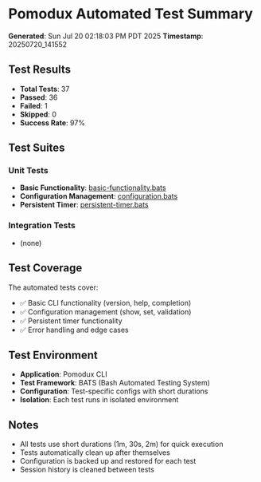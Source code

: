 # Pomodux Automated Test Summary

**Generated**: Sun Jul 20 02:18:03 PM PDT 2025
**Timestamp**: 20250720_141552

## Test Results

- **Total Tests**: 37
- **Passed**: 36
- **Failed**: 1
- **Skipped**: 0
- **Success Rate**: 97%

## Test Suites

### Unit Tests
- **Basic Functionality**: [basic-functionality.bats](/home/ritchie/workspace/pomodux/tests/reports/basic-functionality-20250720_141552.tap)
- **Configuration Management**: [configuration.bats](/home/ritchie/workspace/pomodux/tests/reports/configuration-20250720_141552.tap)
- **Persistent Timer**: [persistent-timer.bats](/home/ritchie/workspace/pomodux/tests/reports/persistent-timer-20250720_141552.tap)

### Integration Tests
- (none)

## Test Coverage

The automated tests cover:

- ✅ Basic CLI functionality (version, help, completion)
- ✅ Configuration management (show, set, validation)
- ✅ Persistent timer functionality
- ✅ Error handling and edge cases

## Test Environment

- **Application**: Pomodux CLI
- **Test Framework**: BATS (Bash Automated Testing System)
- **Configuration**: Test-specific configs with short durations
- **Isolation**: Each test runs in isolated environment

## Notes

- All tests use short durations (1m, 30s, 2m) for quick execution
- Tests automatically clean up after themselves
- Configuration is backed up and restored for each test
- Session history is cleaned between tests

